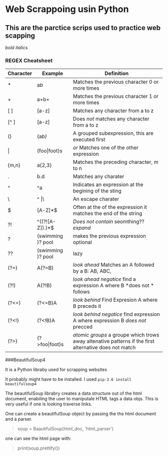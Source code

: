 Web Scrappoing usin Python
====

This are the parctice scrips used to practice web scapping 
---

*bold*
_italics_


### REGEX Cheatsheet 

| Character |  Example         | Definition |
|-----------|------------------|-----------|
| *		  	  | a*b*  		  		 | Matches the previous character 0 or more times   |
| +		  	  | a+b+  		  		 | Matches the previous character 1 or more times   |
| [ ] 		  | [a-z] 		  		 | Matches any character from a to z                |
| [\^ ]	    | [a-z]   	  		 | Does *not* matches any character from a to z     | 
| ()        | (a*b)* 	     	   | A grouped subexpression, this are executed first |
| \|        | (foo\|foot)s     | _or_ Matches one of the other expression|
| {m,n}     | a{2,3}   	   	   | Matches the preceding character, m to n |
| .   		  | b.d              | Matches any charater 																|
| \^        | \^a              | Indicates an expression at the begining of the sting |
| \\        | \^ \|\\          | An escape charater  |
| $         | [A-Z]*$          | Often at the of the expression it matches the end of the string  |
| ?!        | ^((?![A-Z]).)*$  | _Does not contain_  seomthing?? *expand*          | |
| ?         | (swimming )? pool| makes the previous expression optional |
| ??        | (swimming )? pool| lazy |
| (?=)      | A(?=B)           | _look ahead_  Matches an A followed by a B: AB, ABC,|
| (?!)  	  | A(?!B)           | _look ahead negatice_	find a expression A where B *does not * follows | 
| (?<=)     | (?<=B)A          | _look behind_ Find Expresion A where B preceds it | 
| (?<!)  	  | (?<!B)A          | _look behind negatice_	 find expression A where expression B *does not* precced |
| (?>)  	  | (?>foo\|foot)s   | _atomic groups_	 a groupe which trows away altenative patterns if the first alternative does not match | 

 
###BeautifulSoup4

It is a Python libraby used for scrapping websites

It probably might have to be installed. I used  `pip-3.6 install beautifulsoup4`

The beautifulSoup librabry creates a data structure out of the html document, enabiling the user to maniputale HTML tags a data objs. This is very useful if one is looking traverse links.

One can create a beautifulSoup object by passing the the html document and a parser.

> soup = BaautifulSoup(html_doc, 'html\_parser')

one can see the html page with:
> print(soup.prettify())









